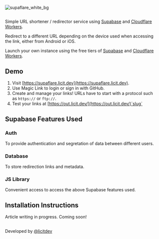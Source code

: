 ![supaflare_white_bg](https://user-images.githubusercontent.com/26413686/136743018-6f8923a6-8a3c-44f0-b6ec-b970a9f30b94.png)

##

Simple URL shortener / redirector service using [Supabase](https://supabase.io) and [Cloudflare Workers](https://workers.cloudflare.com).

Redirect to a different URL depending on the device used when accessing the link, either from Android or iOS.

Launch your own instance using the free tiers of [Supabase](https://supabase.io/pricing) and [Cloudflare Workers](https://workers.cloudflare.com).

## Demo

1. Visit [https://supaflare.licit.dev](https://supaflare.licit.dev).
2. Use Magic Link to login or sign in with GitHub.
3. Create and manage your links! URLs have to start with a protocol such as `https://` or `ftp://`.
4. Test your links at [https://out.licit.dev/](https://out.licit.dev/)`slug`

## Supabase Features Used

### Auth
To provide authentication and segretation of data between different users.

### Database
To store redirection links and metadata.

### JS Library
Convenient access to access the above Supabase features used.

## Installation Instructions

Article writing in progress. Coming soon!

##
Developed by [@licitdev](https://github.com/licitdev)
